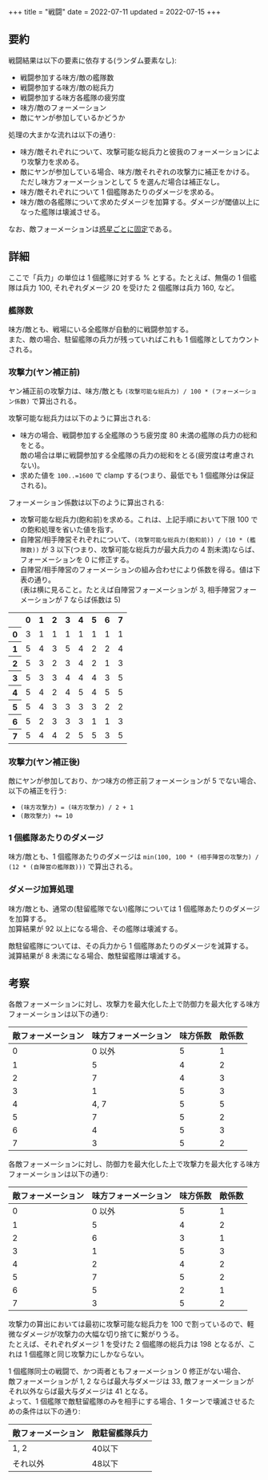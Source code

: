 +++
title = "戦闘"
date = 2022-07-11
updated = 2022-07-15
+++

## 要約

戦闘結果は以下の要素に依存する(ランダム要素なし):

* 戦闘参加する味方/敵の艦隊数
* 戦闘参加する味方/敵の総兵力
* 戦闘参加する味方各艦隊の疲労度
* 味方/敵のフォーメーション
* 敵にヤンが参加しているかどうか

処理の大まかな流れは以下の通り:

* 味方/敵それぞれについて、攻撃可能な総兵力と彼我のフォーメーションにより攻撃力を求める。
* 敵にヤンが参加している場合、味方/敵それぞれの攻撃力に補正をかける。ただし味方フォーメーションとして 5 を選んだ場合は補正なし。
* 味方/敵それぞれについて 1 個艦隊あたりのダメージを求める。
* 味方/敵の各艦隊について求めたダメージを加算する。ダメージが閾値以上になった艦隊は壊滅させる。

なお、敵フォーメーションは[惑星ごとに固定](@/planet/index.md#data)である。


## 詳細

ここで「兵力」の単位は 1 個艦隊に対する % とする。たとえば、無傷の 1 個艦隊は兵力 100, それぞれダメージ 20 を受けた 2 個艦隊は兵力 160, など。

### 艦隊数

味方/敵とも、戦場にいる全艦隊が自動的に戦闘参加する。  
また、敵の場合、駐留艦隊の兵力が残っていればこれも 1 個艦隊としてカウントされる。

### 攻撃力(ヤン補正前)

ヤン補正前の攻撃力は、味方/敵とも `(攻撃可能な総兵力) / 100 * (フォーメーション係数)` で算出される。

攻撃可能な総兵力は以下のように算出される:

* 味方の場合、戦闘参加する全艦隊のうち疲労度 80 未満の艦隊の兵力の総和をとる。  
  敵の場合は単に戦闘参加する全艦隊の兵力の総和をとる(疲労度は考慮されない)。
* 求めた値を `100..=1600` で clamp する(つまり、最低でも 1 個艦隊分は保証される)。

フォーメーション係数は以下のように算出される:

* 攻撃可能な総兵力(飽和前)を求める。これは、上記手順において下限 100 での飽和処理を省いた値を指す。
* 自陣営/相手陣営それぞれについて、`(攻撃可能な総兵力(飽和前)) / (10 * (艦隊数))` が 3 以下(つまり、攻撃可能な総兵力が最大兵力の 4 割未満)ならば、フォーメーションを 0 に修正する。  
* 自陣営/相手陣営のフォーメーションの組み合わせにより係数を得る。値は下表の通り。  
  (表は横に見ること。たとえば自陣営フォーメーションが 3, 相手陣営フォーメーションが 7 ならば係数は 5)

<table>
  <tr><th></th><th>0</th><th>1</th><th>2</th><th>3</th><th>4</th><th>5</th><th>6</th><th>7</th></tr>
  <tr><th>0</th><td>3</td><td>1</td><td>1</td><td>1</td><td>1</td><td>1</td><td>1</td><td>1</td></tr>
  <tr><th>1</th><td>5</td><td>4</td><td>3</td><td>5</td><td>4</td><td>2</td><td>2</td><td>4</td></tr>
  <tr><th>2</th><td>5</td><td>3</td><td>2</td><td>3</td><td>4</td><td>2</td><td>1</td><td>3</td></tr>
  <tr><th>3</th><td>5</td><td>3</td><td>3</td><td>4</td><td>4</td><td>4</td><td>3</td><td>5</td></tr>
  <tr><th>4</th><td>5</td><td>4</td><td>2</td><td>4</td><td>5</td><td>4</td><td>5</td><td>5</td></tr>
  <tr><th>5</th><td>5</td><td>4</td><td>3</td><td>3</td><td>3</td><td>3</td><td>2</td><td>2</td></tr>
  <tr><th>6</th><td>5</td><td>2</td><td>3</td><td>3</td><td>3</td><td>1</td><td>1</td><td>3</td></tr>
  <tr><th>7</th><td>5</td><td>4</td><td>4</td><td>2</td><td>5</td><td>5</td><td>3</td><td>5</td></tr>
</table>

### 攻撃力(ヤン補正後)

敵にヤンが参加しており、かつ味方の修正前フォーメーションが 5 でない場合、以下の補正を行う:

* `(味方攻撃力) = (味方攻撃力) / 2 + 1`
* `(敵攻撃力) += 10`

### 1 個艦隊あたりのダメージ

味方/敵とも、1 個艦隊あたりのダメージは `min(100, 100 * (相手陣営の攻撃力) / (12 * (自陣営の艦隊数)))` で算出される。

### ダメージ加算処理

味方/敵とも、通常の(駐留艦隊でない)艦隊については 1 個艦隊あたりのダメージを加算する。  
加算結果が 92 以上になる場合、その艦隊は壊滅する。

敵駐留艦隊については、その兵力から 1 個艦隊あたりのダメージを減算する。  
減算結果が 8 未満になる場合、敵駐留艦隊は壊滅する。


## 考察

各敵フォーメーションに対し、攻撃力を最大化した上で防御力を最大化する味方フォーメーションは以下の通り:

|敵フォーメーション|味方フォーメーション|味方係数|敵係数|
|--|--|--|--|
|0|0 以外|5|1|
|1|5|4|2|
|2|7|4|3|
|3|1|5|3|
|4|4, 7|5|5|
|5|7|5|2|
|6|4|5|3|
|7|3|5|2|

各敵フォーメーションに対し、防御力を最大化した上で攻撃力を最大化する味方フォーメーションは以下の通り:

|敵フォーメーション|味方フォーメーション|味方係数|敵係数|
|--|--|--|--|
|0|0 以外|5|1|
|1|5|4|2|
|2|6|3|1|
|3|1|5|3|
|4|2|4|2|
|5|7|5|2|
|6|5|2|1|
|7|3|5|2|

攻撃力の算出においては最初に攻撃可能な総兵力を 100 で割っているので、軽微なダメージが攻撃力の大幅な切り捨てに繋がりうる。  
たとえば、それぞれダメージ 1 を受けた 2 個艦隊の総兵力は 198 となるが、これは 1 個艦隊と同じ攻撃力にしかならない。

1 個艦隊同士の戦闘で、かつ両者ともフォーメーション 0 修正がない場合、  
敵フォーメーションが 1, 2 ならば最大与ダメージは 33, 敵フォーメーションがそれ以外ならば最大与ダメージは 41 となる。  
よって、1 個艦隊で敵駐留艦隊のみを相手にする場合、1 ターンで壊滅させるための条件は以下の通り:

|敵フォーメーション|敵駐留艦隊兵力|
|--|--|
|1, 2|40以下|
|それ以外|48以下|
